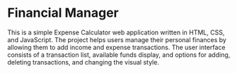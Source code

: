 # Financial Manager


This is a simple Expense Calculator web application written in HTML, CSS, and JavaScript. The project helps users manage their personal finances by allowing them to add income and expense transactions. The user interface consists of a transaction list, available funds display, and options for adding, deleting transactions, and changing the visual style.
